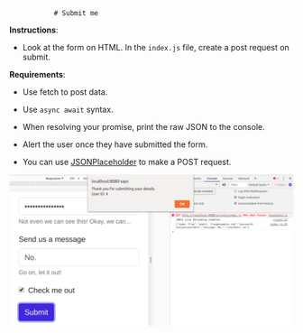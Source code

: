 






               # Submit me 

**Instructions**: 

* Look at the form on HTML. In the `index.js` file, create a post request on submit. 

**Requirements**: 
* Use fetch to post data. 
* Use `async await` syntax.
* When resolving your promise, print the raw JSON to the console. 
* Alert the user once they have submitted the form.

* You can use [JSONPlaceholder](https://jsonplaceholder.typicode.com/) to make a POST request. 

![alt text](image/reference.png "On Submission")
